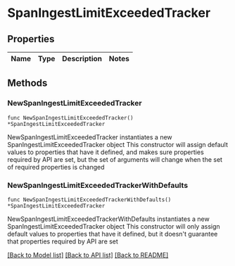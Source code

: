 # SpanIngestLimitExceededTracker

## Properties

Name | Type | Description | Notes
------------ | ------------- | ------------- | -------------

## Methods

### NewSpanIngestLimitExceededTracker

`func NewSpanIngestLimitExceededTracker() *SpanIngestLimitExceededTracker`

NewSpanIngestLimitExceededTracker instantiates a new SpanIngestLimitExceededTracker object
This constructor will assign default values to properties that have it defined,
and makes sure properties required by API are set, but the set of arguments
will change when the set of required properties is changed

### NewSpanIngestLimitExceededTrackerWithDefaults

`func NewSpanIngestLimitExceededTrackerWithDefaults() *SpanIngestLimitExceededTracker`

NewSpanIngestLimitExceededTrackerWithDefaults instantiates a new SpanIngestLimitExceededTracker object
This constructor will only assign default values to properties that have it defined,
but it doesn't guarantee that properties required by API are set


[[Back to Model list]](../README.md#documentation-for-models) [[Back to API list]](../README.md#documentation-for-api-endpoints) [[Back to README]](../README.md)


